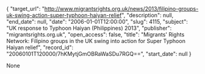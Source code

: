 {
  "target_url": "http://www.migrantsrights.org.uk/news/2013/filipino-groups-uk-swing-action-super-typhoon-haiyan-relief", 
  "description": null, 
  "end_date": null, 
  "date": "2006-01-01T12:00:00", 
  "slug": 4115, 
  "subject": "UK response to Typhoon Haiyan (Philippines) 2013", 
  "publisher": "migrantsrights.org.uk", 
  "open_access": false, 
  "title": "Migrants' Rights Network: Filipino groups in the UK swing into action for Super Typhoon Haiyan relief", 
  "record_id": "20060101T120000/7hKMytjGmOBRaWaSDu7RGQ==", 
  "start_date": null
}

None